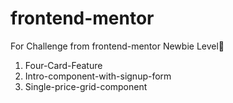 # frontend-mentor
For Challenge from frontend-mentor
Newbie Level👶
1. Four-Card-Feature
2. Intro-component-with-signup-form
3. Single-price-grid-component
   